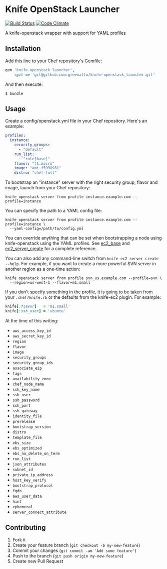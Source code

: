 # Knife OpenStack Launcher

[![Build Status](https://travis-ci.org/greenalto/knife-ec2_launcher.png)](https://travis-ci.org/greenalto/knife-openstack_launcher)
[![Code Climate](https://codeclimate.com/github/greenalto/knife-ec2_launcher.png)](https://codeclimate.com/github/greenalto/knife-openstack_launcher)

A knife-openstack wrapper with support for YAML profiles

## Installation

Add this line to your Chef repository's Gemfile:

```ruby
gem 'knife-openstack_launcher',
    :git => 'git@github.com:greenalto/knife-openstack_launcher.git'
```

And then execute:

```shell
$ bundle
```

## Usage

Create a config/openstack.yml file in your Chef repository. Here's an example:

```yml
profiles:
  instance:
    security_groups:
      - "default"
    run_list:
      - "role[base]"
    flavor: "t1.micro"
    image: "ami-f5998981"
    distro: "chef-full"

```

To bootstrap an "instance" server with the right security group, flavor and image,
launch from your Chef repository:

```shell
knife openstack server from profile instance.example.com --profile=instance
```


You can specify the path to a YAML config file:

```shell
knife openstack server from profile instance.example.com --profile=instance \
  --yaml-config=/path/to/config.yml
```

You can override anything that can be set when bootstrapping a node using
knife-openstack using the YAML profiles. See
[ec2_base](https://github.com/opscode/knife-ec2/blob/201850a938b3bece4719045786619ed9ad27ff0d/lib/chef/knife/ec2_base.rb#L37-L53)
and
[ec2_server_create](https://github.com/opscode/knife-ec2/blob/master/lib/chef/knife/ec2_server_create.rb#L42-L223)
for a complete reference.

You can also add any command-line switch from `knife ec2 server create --help`.
For example, if you want to create a more powerful SVN server in another region
as a one-time action:

```shell
knife openstack server from profile svn_us.example.com --profile=svn \
  --region=us-west-1 --flavor=m1.small
```

If you don't specify something in the profile, it is going to be taken from
your `.chef/knife.rb` or the defaults from the knife-ec2 plugin. For example:

```ruby
knife[:flavor]   = 'm1.small'
knife[:ssh_user] = 'ubuntu'
```

At the time of this writing:

* `aws_access_key_id`
* `aws_secret_key_id`
* `region`
* `flavor`
* `image`
* `security_groups`
* `security_group_ids`
* `associate_eip`
* `tags`
* `availability_zone`
* `chef_node_name`
* `ssh_key_name`
* `ssh_user`
* `ssh_password`
* `ssh_port`
* `ssh_gateway`
* `identity_file`
* `prerelease`
* `bootstrap_version`
* `distro`
* `template_file`
* `ebs_size`
* `ebs_optimized`
* `ebs_no_delete_on_term`
* `run_list`
* `json_attributes`
* `subnet_id`
* `private_ip_address`
* `host_key_verify`
* `bootstrap_protocol`
* `fqdn`
* `aws_user_data`
* `hint`
* `ephemeral`
* `server_connect_attribute`

## Contributing

1. Fork it
2. Create your feature branch (`git checkout -b my-new-feature`)
3. Commit your changes (`git commit -am 'Add some feature'`)
4. Push to the branch (`git push origin my-new-feature`)
5. Create new Pull Request
